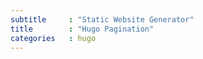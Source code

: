 ```yaml
---
subtitle     : "Static Website Generator"
title        : "Hugo Pagination"
categories   : hugo
---
```



~~~

~~~
